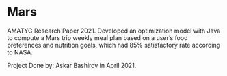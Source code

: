 # Mars
AMATYC Research Paper 2021. 
Developed an optimization model with Java to compute a Mars trip weekly meal plan based on 
a user’s food preferences and nutrition goals, which had 85% satisfactory rate according to NASA.

Project Done by: Askar Bashirov in April 2021.
